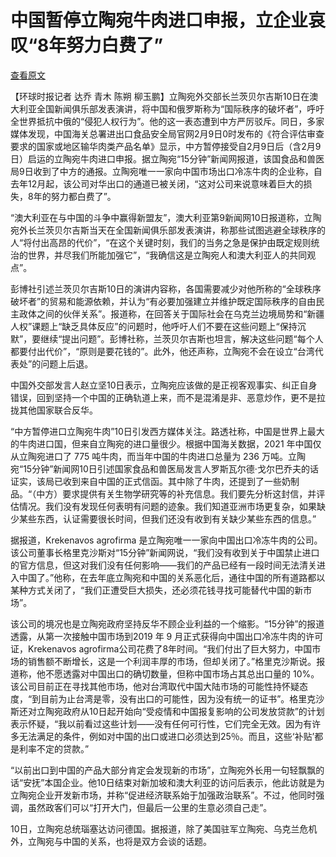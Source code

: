 # 中国暂停立陶宛牛肉进口申报，立企业哀叹“8年努力白费了”

[查看原文](https://new.qq.com/omn/20220211/20220211A01AO100.html)

【环球时报记者 达乔 青木 陈朔 柳玉鹏】立陶宛外交部长兰茨贝尔吉斯10日在澳大利亚全国新闻俱乐部发表演讲，将中国和俄罗斯称为“国际秩序的破坏者”，呼吁全世界抵抗中俄的“侵犯人权行为”。他的这一表态遭到中方严厉驳斥。同日，多家媒体发现，中国海关总署进出口食品安全局官网2月9日0时发布的《符合评估审查要求的国家或地区输华肉类产品名单》显示，中方暂停接受自2月9日后（含2月9日）启运的立陶宛牛肉进口申报。据立陶宛“15分钟”新闻网报道，该国食品和兽医局9日收到了中方的通报。立陶宛唯一一家向中国市场出口冷冻牛肉的企业称，自去年12月起，该公司对华出口的通道已被关闭，“这对公司来说意味着巨大的损失，8年的努力都白费了”。

“澳大利亚在与中国的斗争中赢得新盟友”，澳大利亚第9新闻网10日报道称，立陶宛外长兰茨贝尔吉斯当天在全国新闻俱乐部发表演讲，称那些试图逃避全球秩序的人“将付出高昂的代价”，“在这个关键时刻，我们的当务之急是保护由既定规则统治的世界，并尽我们所能加强它”，“我确信这是立陶宛人和澳大利亚人的共同观点”。

彭博社引述兰茨贝尔吉斯10日的演讲内容称，各国需要减少对他所称的“全球秩序破坏者”的贸易和能源依赖，并认为“有必要加强建立并维护既定国际秩序的自由民主政体之间的伙伴关系”。报道称，在回答关于国际社会在乌克兰边境局势和“新疆人权”课题上“缺乏具体反应”的问题时，他呼吁人们不要在这些问题上“保持沉默”，要继续“提出问题”。彭博社称，兰茨贝尔吉斯也坦言，解决这些问题“每个人都要付出代价”，“原则是要花钱的”。此外，他还声称，立陶宛不会在设立“台湾代表处”的问题上后退。

中国外交部发言人赵立坚10日表示，立陶宛应该做的是正视客观事实、纠正自身错误，回到坚持一个中国的正确轨道上来，而不是混淆是非、恶意炒作，更不是拉拢其他国家联合反华。

“中方暂停进口立陶宛牛肉”10日引发西方媒体关注。路透社称，中国是世界上最大的牛肉进口国，但来自立陶宛的进口量很少。根据中国海关数据，2021 年中国仅从立陶宛进口了 775 吨牛肉，而当年中国的牛肉进口总量为 236 万吨。立陶宛“15分钟”新闻网10日引述国家食品和兽医局发言人罗斯瓦尔德·戈尔巴乔夫的话证实，该局已收到来自中国的正式信函。其中除了牛肉，还提到了一些奶制品。“（中方）要求提供有关生物学研究等的补充信息。我们要先分析这封信，并评估情况。我们没有发现任何表明有问题的迹象。我们知道亚洲市场更复杂，如果缺少某些东西，认证需要很长时间，但我们还没有收到有关缺少某些东西的信息。”

据报道，Krekenavos agrofirma 是立陶宛唯一一家向中国出口冷冻牛肉的公司。该公司董事长格里克沙斯对“15分钟”新闻网说，“我们没有收到关于中国禁止进口的官方信息，但这对我们没有任何影响——我们的产品已经有一段时间无法清关进入中国了。”他称，在去年底立陶宛和中国的关系恶化后，通往中国的所有道路都以某种方式关闭了，“我们正遭受巨大损失，还必须花钱寻找可能替代中国的新市场”。

该公司的境况也是立陶宛政府坚持反华不顾企业利益的一个缩影。“15分钟”的报道透露，从第一次接触中国市场到2019 年 9 月正式获得向中国出口冷冻牛肉的许可证，Krekenavos agrofirma公司花费了8年时间。“我们付出了巨大努力，中国市场的销售额不断增长，这是一个利润丰厚的市场，但却关闭了。”格里克沙斯说。报道称，他不愿透露对中国出口的确切数量，但称中国市场占其总出口量的 10%。该公司目前正在寻找其他市场，他对台湾取代中国大陆市场的可能性持怀疑态度，“到目前为止台湾是零，没有出口的可能性，因为没有统一的证书”。格里克沙斯还对立陶宛政府从10日起开始向“受疫情和中国报复影响的公司发放贷款”的计划表示怀疑，“我以前看过这些计划——没有任何可行性，它们完全无效。因为有许多无法满足的条件，例如对中国的出口或进口必须达到25％。而且，这些‘补贴’都是利率不定的贷款。”

“以前出口到中国的产品大部分肯定会发现新的市场”，立陶宛外长用一句轻飘飘的话“安抚”本国企业。他10日结束对新加坡和澳大利亚的访问后表示，他此访就是为立陶宛企业开发新市场，并称“促进经济联系始于加强政治联系”。不过，他同时强调，虽然政客们可以“打开大门，但最后一公里的生意必须自己走”。

10日，立陶宛总统瑙塞达访问德国。据报道，除了美国驻军立陶宛、乌克兰危机外，立陶宛与中国的关系，也将是双方会谈的话题。